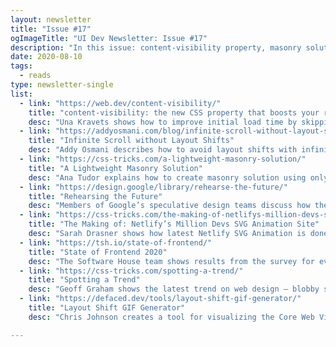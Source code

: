 ```yaml
---
layout: newsletter
title: "Issue #17"
ogImageTitle: "UI Dev Newsletter: Issue #17"
description: "In this issue: content-visibility property, masonry solution, blobby shapes, and more."
date: 2020-08-10
tags:
  - reads
type: newsletter-single
list:
  - link: "https://web.dev/content-visibility/"
    title: "content-visibility: the new CSS property that boosts your rendering performance"
    desc: "Una Kravets shows how to improve initial load time by skipping the rendering of offscreen content."
  - link: "https://addyosmani.com/blog/infinite-scroll-without-layout-shifts/"
    title: "Infinite Scroll without Layout Shifts"
    desc: "Addy Osmani describes how to avoid layout shifts with infinite scroll."
  - link: "https://css-tricks.com/a-lightweight-masonry-solution/"
    title: "A Lightweight Masonry Solution"
    desc: "Ana Tudor explains how to create masonry solution using only CSS and how to make a JS fallback."
  - link: "https://design.google/library/rehearse-the-future/"
    title: "Rehearsing the Future"
    desc: "Members of Google’s speculative design teams discuss how they are rehearsing for what is next"
  - link: "https://css-tricks.com/the-making-of-netlifys-million-devs-svg-animation-site/"
    title: "The Making of: Netlify’s Million Devs SVG Animation Site"
    desc: "Sarah Drasner shows how latest Netlify SVG Animation is done with GSAP library."
  - link: "https://tsh.io/state-of-frontend/"
    title: "State of Frontend 2020"
    desc: "The Software House team shows results from the survey for everyday frontend development according to 4,500 experts."
  - link: "https://css-tricks.com/spotting-a-trend/"
    title: "Spotting a Trend"
    desc: "Geoff Graham shows the latest trend on web design — blobby shapes."
  - link: "https://defaced.dev/tools/layout-shift-gif-generator/"
    title: "Layout Shift GIF Generator"
    desc: "Chris Johnson creates a tool for visualizing the Core Web Vitals metric Cumulative Layout Shift (CLS) with a simple GIF."

---
```

